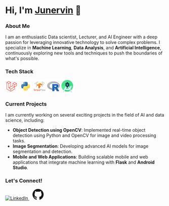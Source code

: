 # Hi, I'm [Junervin](https://github.com/junervin12) 👋

### About Me
I am an enthusiastic Data scientist, Lecturer, and AI Engineer with a deep passion for leveraging innovative technology to solve complex problems. I specialize in **Machine Learning**, **Data Analysis**, and **Artificial Intelligence**, continuously exploring new tools and techniques to push the boundaries of what's possible. 

### Tech Stack
<code><img height="40" alt="laravel" src="https://raw.githubusercontent.com/github/explore/main/topics/laravel/laravel.png"></code>
<code><img height="40" alt="python" src="https://raw.githubusercontent.com/github/explore/main/topics/python/python.png"></code>
<code><img height="40" alt="tensorflow" src="https://raw.githubusercontent.com/github/explore/main/topics/tensorflow/tensorflow.png"></code>
<code><img height="40" alt="r-studio" src="https://raw.githubusercontent.com/github/explore/main/topics/r/r.png"></code>
<code><img height="40" alt="android-studio" src="https://raw.githubusercontent.com/github/explore/main/topics/android-studio/android-studio.png"></code>

### Current Projects
I am currently working on several exciting projects in the field of AI and data science, including:
- **Object Detection using OpenCV**: Implemented real-time object detection using Python and OpenCV for image and video processing tasks.
- **Image Segmentation**: Developing advanced AI models for image segmentation and detection.
- **Mobile and Web Applications**: Building scalable mobile and web applications that integrate machine learning with **Flask** and **Android Studio**.


### Let's Connect!
<a href="https://www.linkedin.com/in/junervin" style="margin-right: 10px;">
  <img height="35" alt="LinkedIn" src="https://upload.wikimedia.org/wikipedia/commons/c/ca/LinkedIn_logo_initials.png">
</a>

<a href="https://github.com/junervin12">
  <img height="35" alt="GitHub" src="https://raw.githubusercontent.com/github/explore/main/topics/github/github.png">
</a>


